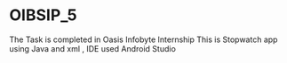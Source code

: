# OIBSIP_5
The Task is completed in Oasis Infobyte Internship
This is Stopwatch app using Java and xml ,
IDE used Android Studio

